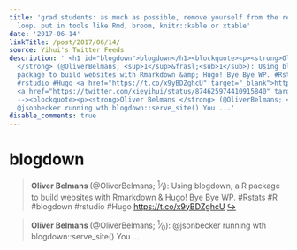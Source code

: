 ```yaml
---
title: 'grad students: as much as possible, remove yourself from the results presentation
  loop. put in tools like Rmd, broom, knitr::kable or xtable'
date: '2017-06-14'
linkTitle: /post/2017/06/14/
source: Yihui's Twitter Feeds
description: ' <h1 id="blogdown">blogdown</h1><blockquote><p><strong>Oliver Belmans
  </strong> (@OliverBelmans; <sup>1</sup>&frasl;<sub>1</sub>): Using blogdown, a R
  package to build websites with Rmarkdown &amp; Hugo! Bye Bye WP. #Rstats #R #blogdown
  #rstudio #Hugo <a href="https://t.co/x9yBDZghcU" target="_blank">https://t.co/x9yBDZghcU</a>
  <a href="https://twitter.com/xieyihui/status/874625974410915840" target="_blank">&#8618;</a></p></blockquote><!--
  --><blockquote><p><strong>Oliver Belmans </strong> (@OliverBelmans; <sup>1</sup>&frasl;<sub>0</sub>):
  @jsonbecker running wth blogdown::serve_site() You ...'
disable_comments: true
---
```

 <h1 id="blogdown">blogdown</h1><blockquote><p><strong>Oliver Belmans </strong> (@OliverBelmans; <sup>1</sup>&frasl;<sub>1</sub>): Using blogdown, a R package to build websites with Rmarkdown &amp; Hugo! Bye Bye WP. #Rstats #R #blogdown #rstudio #Hugo <a href="https://t.co/x9yBDZghcU" target="_blank">https://t.co/x9yBDZghcU</a> <a href="https://twitter.com/xieyihui/status/874625974410915840" target="_blank">&#8618;</a></p></blockquote><!-- --><blockquote><p><strong>Oliver Belmans </strong> (@OliverBelmans; <sup>1</sup>&frasl;<sub>0</sub>): @jsonbecker running wth blogdown::serve_site() You ...
